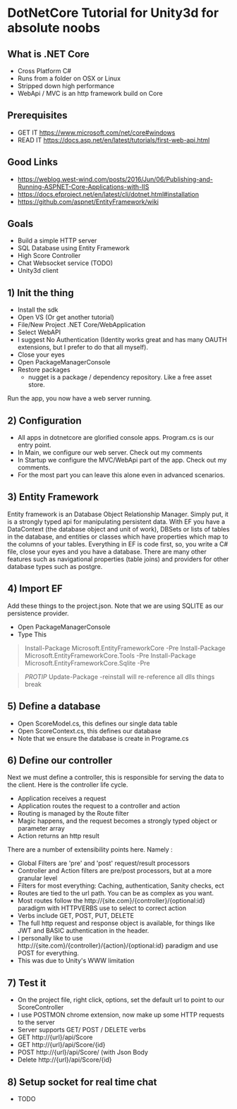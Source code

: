# DotNetCore Tutorial for Unity3d for absolute noobs


## What is .NET Core
- Cross Platform C#
- Runs from a folder on OSX or Linux
- Stripped down high performance
- WebApi / MVC is an http framework build on Core

## Prerequisites 
- GET IT https://www.microsoft.com/net/core#windows
- READ IT https://docs.asp.net/en/latest/tutorials/first-web-api.html

## Good Links
- https://weblog.west-wind.com/posts/2016/Jun/06/Publishing-and-Running-ASPNET-Core-Applications-with-IIS
- https://docs.efproject.net/en/latest/cli/dotnet.html#installation
- https://github.com/aspnet/EntityFramework/wiki
	
## Goals
- Build a simple HTTP server
- SQL Database using Entity Framework
- High Score Controller
- Chat Websocket service (TODO)
- Unity3d client

## 1) Init the thing
- Install the sdk
- Open VS (Or get another tutorial)
- File/New Project .NET Core/WebApplication
- Select WebAPI
- I suggest No Authentication (Identity works great and has many OAUTH extensions, but I prefer to do that all myself).
- Close your eyes
- Open PackageManagerConsole
- Restore packages
  - nugget is a package / dependency repository. Like a free asset store.
  
Run the app, you now have a web server running.

## 2) Configuration
- All apps in dotnetcore are glorified console apps. Program.cs is our entry point.
- In Main, we configure our web server. Check out my comments
- In Startup we configure the MVC/WebApi part of the app. Check out my comments.
- For the most part you can leave this alone even in advanced scenarios.

## 3) Entity Framework
Entity framework is an Database Object Relationship Manager. Simply put, it is a strongly typed api for manipulating persistent data. With EF you have a DataContext (the database object and unit of work), DBSets or lists of tables in the database, and entities or classes which have properties which map to the columns of your tables. Everything in EF is code first, so, you write a C# file, close your eyes and you have a database. There are many other features such as navigational properties (table joins) and providers for other database types such as postgre.


## 4) Import EF
Add these things to the project.json. Note that we are using SQLITE as our persistence provider.

- Open PackageManagerConsole
- Type This

> Install-Package Microsoft.EntityFrameworkCore -Pre
> Install-Package Microsoft.EntityFrameworkCore.Tools -Pre
> Install-Package Microsoft.EntityFrameworkCore.Sqlite -Pre

> *PROTIP* Update-Package -reinstall will re-reference all dlls things break

## 5) Define a database

- Open ScoreModel.cs, this defines our single data table
- Open ScoreContext.cs, this defines our database
- Note that we ensure the database is create in Programe.cs

## 6) Define our controller

Next we must define a controller, this is responsible for serving the data to the client. Here is the controller life cycle.

- Application receives a request
- Application routes the request to a controller and action
- Routing is managed by the Route filter
- Magic happens, and the request becomes a strongly typed object or parameter array
- Action returns an http result

There are a number of extensibility points here. Namely :
- Global Filters are 'pre' and 'post' request/result processors
- Controller and Action filters are pre/post processors, but at a more granular level
 - Filters for most everything: Caching, authentication, Sanity checks, ect
- Routes are tied to the url path. You can be as complex as you want.
- Most routes follow the http://{site.com}/{controller}/{optional:id} paradigm with HTTPVERBS use to select to correct action
- Verbs include GET, POST, PUT, DELETE
- The full http request and response object is available, for things like JWT and BASIC authentication in the header.
- I personally like to use http://{site.com}/{controller}/{action}/{optional:id} paradigm and use POST for everything.
 - This was due to Unity's WWW limitation

## 7) Test it

- On the project file, right click, options, set the default url to point to our ScoreController
- I use POSTMON chrome extension, now make up some HTTP requests to the server
- Server supports GET/ POST / DELETE verbs
- GET http://{url}/api/Score
- GET http://{url}/api/Score/{id}
- POST http://{url}/api/Score/ (with Json Body
- Delete http://{url}/api/Score/{id}

## 8) Setup socket for real time chat
- TODO






